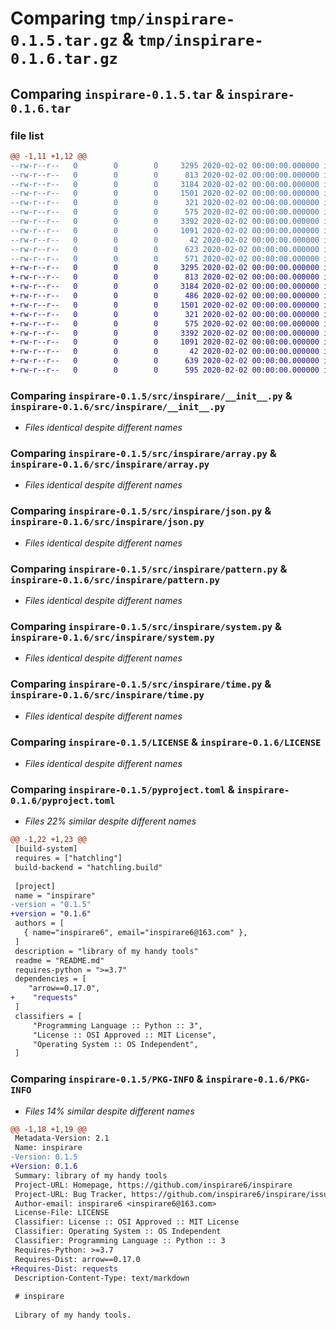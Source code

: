 # Comparing `tmp/inspirare-0.1.5.tar.gz` & `tmp/inspirare-0.1.6.tar.gz`

## Comparing `inspirare-0.1.5.tar` & `inspirare-0.1.6.tar`

### file list

```diff
@@ -1,11 +1,12 @@
--rw-r--r--   0        0        0     3295 2020-02-02 00:00:00.000000 inspirare-0.1.5/src/inspirare/__init__.py
--rw-r--r--   0        0        0      813 2020-02-02 00:00:00.000000 inspirare-0.1.5/src/inspirare/array.py
--rw-r--r--   0        0        0     3184 2020-02-02 00:00:00.000000 inspirare-0.1.5/src/inspirare/json.py
--rw-r--r--   0        0        0     1501 2020-02-02 00:00:00.000000 inspirare-0.1.5/src/inspirare/pattern.py
--rw-r--r--   0        0        0      321 2020-02-02 00:00:00.000000 inspirare-0.1.5/src/inspirare/random.py
--rw-r--r--   0        0        0      575 2020-02-02 00:00:00.000000 inspirare-0.1.5/src/inspirare/system.py
--rw-r--r--   0        0        0     3392 2020-02-02 00:00:00.000000 inspirare-0.1.5/src/inspirare/time.py
--rw-r--r--   0        0        0     1091 2020-02-02 00:00:00.000000 inspirare-0.1.5/LICENSE
--rw-r--r--   0        0        0       42 2020-02-02 00:00:00.000000 inspirare-0.1.5/README.md
--rw-r--r--   0        0        0      623 2020-02-02 00:00:00.000000 inspirare-0.1.5/pyproject.toml
--rw-r--r--   0        0        0      571 2020-02-02 00:00:00.000000 inspirare-0.1.5/PKG-INFO
+-rw-r--r--   0        0        0     3295 2020-02-02 00:00:00.000000 inspirare-0.1.6/src/inspirare/__init__.py
+-rw-r--r--   0        0        0      813 2020-02-02 00:00:00.000000 inspirare-0.1.6/src/inspirare/array.py
+-rw-r--r--   0        0        0     3184 2020-02-02 00:00:00.000000 inspirare-0.1.6/src/inspirare/json.py
+-rw-r--r--   0        0        0      486 2020-02-02 00:00:00.000000 inspirare-0.1.6/src/inspirare/network.py
+-rw-r--r--   0        0        0     1501 2020-02-02 00:00:00.000000 inspirare-0.1.6/src/inspirare/pattern.py
+-rw-r--r--   0        0        0      321 2020-02-02 00:00:00.000000 inspirare-0.1.6/src/inspirare/random.py
+-rw-r--r--   0        0        0      575 2020-02-02 00:00:00.000000 inspirare-0.1.6/src/inspirare/system.py
+-rw-r--r--   0        0        0     3392 2020-02-02 00:00:00.000000 inspirare-0.1.6/src/inspirare/time.py
+-rw-r--r--   0        0        0     1091 2020-02-02 00:00:00.000000 inspirare-0.1.6/LICENSE
+-rw-r--r--   0        0        0       42 2020-02-02 00:00:00.000000 inspirare-0.1.6/README.md
+-rw-r--r--   0        0        0      639 2020-02-02 00:00:00.000000 inspirare-0.1.6/pyproject.toml
+-rw-r--r--   0        0        0      595 2020-02-02 00:00:00.000000 inspirare-0.1.6/PKG-INFO
```

### Comparing `inspirare-0.1.5/src/inspirare/__init__.py` & `inspirare-0.1.6/src/inspirare/__init__.py`

 * *Files identical despite different names*

### Comparing `inspirare-0.1.5/src/inspirare/array.py` & `inspirare-0.1.6/src/inspirare/array.py`

 * *Files identical despite different names*

### Comparing `inspirare-0.1.5/src/inspirare/json.py` & `inspirare-0.1.6/src/inspirare/json.py`

 * *Files identical despite different names*

### Comparing `inspirare-0.1.5/src/inspirare/pattern.py` & `inspirare-0.1.6/src/inspirare/pattern.py`

 * *Files identical despite different names*

### Comparing `inspirare-0.1.5/src/inspirare/system.py` & `inspirare-0.1.6/src/inspirare/system.py`

 * *Files identical despite different names*

### Comparing `inspirare-0.1.5/src/inspirare/time.py` & `inspirare-0.1.6/src/inspirare/time.py`

 * *Files identical despite different names*

### Comparing `inspirare-0.1.5/LICENSE` & `inspirare-0.1.6/LICENSE`

 * *Files identical despite different names*

### Comparing `inspirare-0.1.5/pyproject.toml` & `inspirare-0.1.6/pyproject.toml`

 * *Files 22% similar despite different names*

```diff
@@ -1,22 +1,23 @@
 [build-system]
 requires = ["hatchling"]
 build-backend = "hatchling.build"
 
 [project]
 name = "inspirare"
-version = "0.1.5"
+version = "0.1.6"
 authors = [
   { name="inspirare6", email="inspirare6@163.com" },
 ]
 description = "library of my handy tools"
 readme = "README.md"
 requires-python = ">=3.7"
 dependencies = [
 	"arrow==0.17.0",
+    "requests"
 ]
 classifiers = [
     "Programming Language :: Python :: 3",
     "License :: OSI Approved :: MIT License",
     "Operating System :: OS Independent",
 ]
```

### Comparing `inspirare-0.1.5/PKG-INFO` & `inspirare-0.1.6/PKG-INFO`

 * *Files 14% similar despite different names*

```diff
@@ -1,18 +1,19 @@
 Metadata-Version: 2.1
 Name: inspirare
-Version: 0.1.5
+Version: 0.1.6
 Summary: library of my handy tools
 Project-URL: Homepage, https://github.com/inspirare6/inspirare
 Project-URL: Bug Tracker, https://github.com/inspirare6/inspirare/issues
 Author-email: inspirare6 <inspirare6@163.com>
 License-File: LICENSE
 Classifier: License :: OSI Approved :: MIT License
 Classifier: Operating System :: OS Independent
 Classifier: Programming Language :: Python :: 3
 Requires-Python: >=3.7
 Requires-Dist: arrow==0.17.0
+Requires-Dist: requests
 Description-Content-Type: text/markdown
 
 # inspirare
 
 Library of my handy tools.
```

